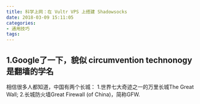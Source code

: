 ```yaml
---
title: 科学上网：在 Vultr VPS 上搭建 Shadowsocks
date: 2018-03-09 15:11:05
categories: 
- 通用技巧
tags:
---
```

## 1.Google了一下，貌似 circumvention technonogy 是翻墙的学名

相信很多人都知道，中国有两个长城：
1.世界七大奇迹之一的万里长城The Great Wall;
2.长城防火墙Great Firewall (of China)，简称GFW.